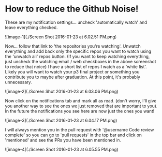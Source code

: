 # How to reduce the Github Noise!

These are my notification settings... uncheck 'automatically watch' and leave everything checked.

![image-1](./Screen Shot 2016-01-23 at 6.02.51 PM.png)

Now... follow that link to 'the repositories you're watching'.  Unwatch everything and add back only the specific repos you want to watch using the 'unwatch all' repos button.  (If you want to keep watching everything, just uncheck the watching email / web checkboxes in the above screenshot to reduce that noice)  I have a short list of repos I watch as a 'white list'.  Likely you will want to watch your p3 final project or something you contribute you to maybe after graduation.  At this point, it's probably unnecessary.

![image-2](./Screen Shot 2016-01-23 at 6.03.06 PM.png)

Now click on the notifications tab and mark all as read.  (don't worry, I'll give you another way to see the ones we just removed that are important to you).  In the future the notifications you see here are now just the ones you want!

![image-3](./Screen Shot 2016-01-23 at 6.04.17 PM.png)

I will always mention you in the pull request with '@username Code review complete' so you can go to 'pull requests' in the top bar and click on 'mentioned' and see the PRs you have been mentioned in.

![image-4](./Screen Shot 2016-01-23 at 6.05.55 PM.png)
